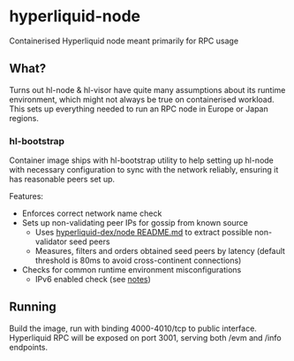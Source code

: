 # hyperliquid-node

Containerised Hyperliquid node meant primarily for RPC usage

## What?

Turns out hl-node & hl-visor have quite many assumptions about its runtime environment, which might not always be true on containerised workload.
This sets up everything needed to run an RPC node in Europe or Japan regions.

### hl-bootstrap

Container image ships with hl-bootstrap utility to help setting up hl-node with necessary configuration to
sync with the network reliably, ensuring it has reasonable peers set up.

Features:
- Enforces correct network name check
- Sets up non-validating peer IPs for gossip from known source
  - Uses [hyperliquid-dex/node README.md](https://github.com/hyperliquid-dex/node/blob/main/README.md#mainnet-non-validator-seed-peers) to extract possible non-validator seed peers
  - Measures, filters and orders obtained seed peers by latency (default threshold is 80ms to avoid cross-continent connections)
- Checks for common runtime environment misconfigurations
  - IPv6 enabled check (see [notes](notes.md))

## Running

Build the image, run with binding 4000-4010/tcp to public interface. Hyperliquid RPC will be exposed on port 3001, serving both /evm and /info endpoints.
